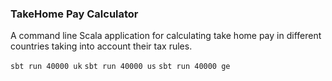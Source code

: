 ### TakeHome Pay Calculator

A command line Scala application for calculating take home pay in different countries taking into account their tax
rules. 

`sbt run 40000 uk`
`sbt run 40000 us`
`sbt run 40000 ge`
